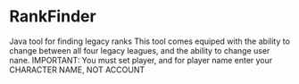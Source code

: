 # RankFinder
Java tool for finding legacy ranks
This tool comes equiped with the ability to change between all four legacy leagues, and the ability to change user nane.
IMPORTANT: You must set player, and for player name enter your CHARACTER NAME, NOT ACCOUNT

